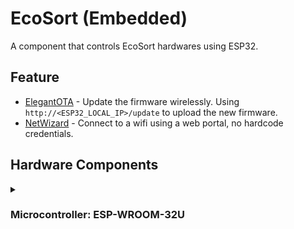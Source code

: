 <!-- markdownlint-disable MD033 -->

# EcoSort (Embedded)

A component that controls EcoSort hardwares using ESP32.

## Feature

- [ElegantOTA](https://docs.elegantota.pro/) - Update the firmware wirelessly. Using `http://<ESP32_LOCAL_IP>/update` to upload the new firmware.
- [NetWizard](https://docs.netwizard.pro/) - Connect to a wifi using a web portal, no hardcode credentials.

## Hardware Components

<details>
<summary><h3>Microcontroller: ESP-WROOM-32U</h3></summary>

![ESP32 Pinout](https://embetronicx.b-cdn.net/wp-content/uploads/2023/11/ESP-WROOM32-38PIN-DEVBOARD.webp)

</details>
